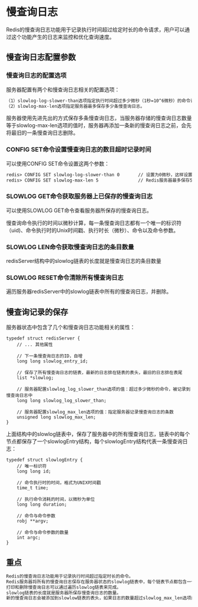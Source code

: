 
# 慢查询日志

Redis的慢查询日志功能用于记录执行时间超过给定时长的命令请求，用户可以通过这个功能产生的日志来监控和优化查询速度。

## 慢查询日志配置参数

### 慢查询日志的配置选项

服务器配置有两个和慢查询日志相关的配置选项：
```markdown
（1）slowlog-log-slower-than选项指定执行时间超过多少微秒（1秒=10^6微秒）的命令请求会被记录到慢查询日志里面。
（2）slowlog-max-len选项指定服务器最多保存多少条慢查询日志。
```

服务器使用先进先出的方式保存多条慢查询日志，当服务器存储的慢查询日志数量等于slowlog-max-len选项的值时，服务器再添加一条新的慢查询日志之前，会先将最旧的一条慢查询日志删除。

### CONFIG SET命令设置慢查询日志的数目超时记录时间

可以使用CONFIG SET命令设置这两个参数：
```markdown
redis> CONFIG SET slowlog-log-slower-than 0       // 设置为0微秒，这样设置后Redis服务器执行的任何命令都会被记录到慢查询日志中
redis> CONFIG SET slowlog-max-len 5               // Redis服务器最多保存5条慢查询日志，之后再添加会先将最旧的删除
```

### SLOWLOG GET命令获取服务器上已保存的慢查询日志

可以使用SLOWLOG GET命令查看服务器所保存的慢查询日志。

慢查询命令执行的时间以微秒计算，每一条慢查询日志都有一个唯一的标识符（uid)、命令执行时的Unix时间戳、执行时长（微秒）、命令以及命令参数。


### SLOWLOG LEN命令获取慢查询日志的条目数量

redisServer结构中的slowlog链表的长度就是慢查询日志的条目数量

### SLOWLOG RESET命令清除所有慢查询日志

遍历服务器redisServer中的slowlog链表中所有的慢查询日志，并删除。

## 慢查询记录的保存

服务器状态中包含了几个和慢查询日志功能相关的属性：
```
typedef struct redisServer {
    // ... 其他属性
    
    // 下一条慢查询日志的ID，自增
    long long slowlog_entry_id;

    // 保存了所有慢查询日志的链表，最新的日志排在链表的表头，最旧的日志排在表尾
    list *slowlog;

    // 服务器配置slowlog_log_slower_than选项的值：超过多少微秒的命令，被记录到慢查询日志中
    long long slowlog_log_slower_than;

    // 服务器配置slowlog_max_len选项的值：指定服务器记录慢查询日志的条数
    unsigned long slowlog_max_len;
}
```

上面结构中的slowlog链表中，保存了服务器中的所有慢查询日志，链表中的每个节点都保存了一个slowlogEntry结构，每个slowlogEntry结构代表一条慢查询日志：
```
typedef struct slowlogEntry {
    // 唯一标识符
    long long id;
    
    // 命令执行时的时间，格式为UNIX时间戳
    time_t time; 

    // 执行命令消耗的时间，以微秒为单位
    long long duration;

    // 命令与命令参数
    robj **argv;

    // 命令与命令参数的数量
    int argc;
}
```

## 重点
```markdown
Redis的慢查询日志功能用于记录执行时间超过指定时长的命令。
Redis服务器将所有的慢查询日志保存在服务器状态的slowlog链表中，每个链表节点都包含一个slowlogEntry结构，每个slowlogEntry结构代表一条慢查询日志。
打印和删除慢查询日志可以通过遍历slowlog链表来完成。
slowlog链表的长度就是服务器所保存慢查询日志的数量。
新的慢查询日志会被添加到slowlow链表的表头，如果日志的数量超过slowlog_max_len选项的值，那么多出来的日志就会被删除。
```
